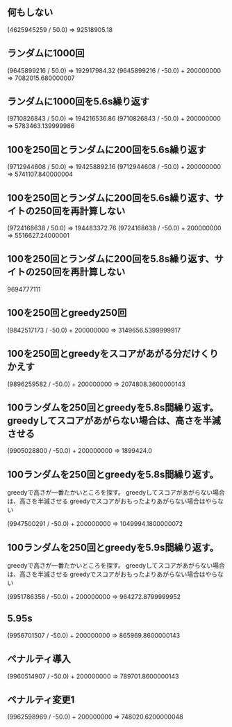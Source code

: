 ## 何もしない
(4625945259 / 50.0)
=> 92518905.18

## ランダムに1000回
(9645899216 / 50.0)
=> 192917984.32
(9645899216 / -50.0) + 200000000
=> 7082015.680000007

## ランダムに1000回を5.6s繰り返す
(9710826843 / 50.0)
=> 194216536.86
(9710826843 / -50.0) + 200000000
=> 5783463.139999986

## 100を250回とランダムに200回を5.6s繰り返す
(9712944608 / 50.0)
=> 194258892.16
(9712944608 / -50.0) + 200000000
=> 5741107.840000004

## 100を250回とランダムに200回を5.6s繰り返す、サイトの250回を再計算しない
(9724168638 / 50.0)
=> 194483372.76
(9724168638 / -50.0) + 200000000
=> 5516627.24000001

## 100を250回とランダムに200回を5.8s繰り返す、サイトの250回を再計算しない
9694777111

## 100を250回とgreedy250回
(9842517173 / -50.0) + 200000000
=> 3149656.5399999917

## 100を250回とgreedyをスコアがあがる分だけくりかえす
(9896259582 / -50.0) + 200000000
=> 2074808.3600000143

## 100ランダムを250回とgreedyを5.8s間繰り返す。greedyしてスコアがあがらない場合は、高さを半減させる
(9905028800 / -50.0) + 200000000
=> 1899424.0

## 100ランダムを250回とgreedyを5.8s間繰り返す。
greedyで高さが一番たかいところを探す。
greedyしてスコアがあがらない場合は、高さを半減させる
greedyでスコアがおもったよりあがらない場合はやらない

(9947500291 / -50.0) + 200000000
=> 1049994.1800000072

## 100ランダムを250回とgreedyを5.9s間繰り返す。
greedyで高さが一番たかいところを探す。
greedyしてスコアがあがらない場合は、高さを半減させる
greedyでスコアがおもったよりあがらない場合はやらない

(9951786356 / -50.0) + 200000000
=> 964272.8799999952

## 5.95s
(9956701507 / -50.0) + 200000000
=> 865969.8600000143

## ペナルティ導入
(9960514907 / -50.0) + 200000000
=> 789701.8600000143

## ペナルティ変更1
(9962598969 / -50.0) + 200000000
=> 748020.6200000048


